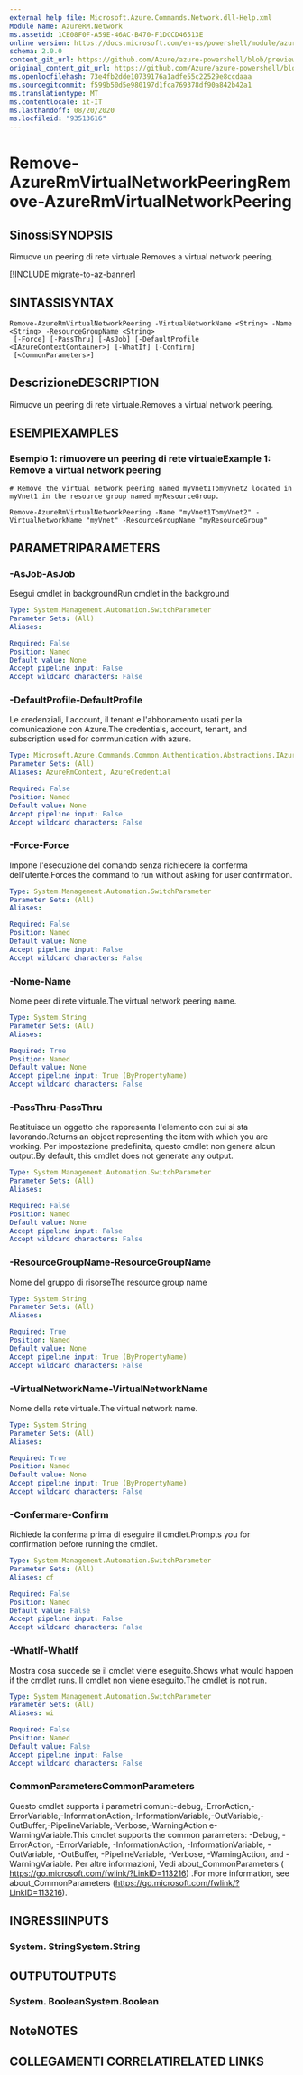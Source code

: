 ```yaml
---
external help file: Microsoft.Azure.Commands.Network.dll-Help.xml
Module Name: AzureRM.Network
ms.assetid: 1CE08F0F-A59E-46AC-B470-F1DCCD46513E
online version: https://docs.microsoft.com/en-us/powershell/module/azurerm.network/remove-azurermvirtualnetworkpeering
schema: 2.0.0
content_git_url: https://github.com/Azure/azure-powershell/blob/preview/src/ResourceManager/Network/Commands.Network/help/Remove-AzureRmVirtualNetworkPeering.md
original_content_git_url: https://github.com/Azure/azure-powershell/blob/preview/src/ResourceManager/Network/Commands.Network/help/Remove-AzureRmVirtualNetworkPeering.md
ms.openlocfilehash: 73e4fb2dde10739176a1adfe55c22529e8ccdaaa
ms.sourcegitcommit: f599b50d5e980197d1fca769378df90a842b42a1
ms.translationtype: MT
ms.contentlocale: it-IT
ms.lasthandoff: 08/20/2020
ms.locfileid: "93513616"
---
```

# <span data-ttu-id="5028d-101">Remove-AzureRmVirtualNetworkPeering</span><span class="sxs-lookup"><span data-stu-id="5028d-101">Remove-AzureRmVirtualNetworkPeering</span></span>

## <span data-ttu-id="5028d-102">Sinossi</span><span class="sxs-lookup"><span data-stu-id="5028d-102">SYNOPSIS</span></span>
<span data-ttu-id="5028d-103">Rimuove un peering di rete virtuale.</span><span class="sxs-lookup"><span data-stu-id="5028d-103">Removes a virtual network peering.</span></span>

[!INCLUDE [migrate-to-az-banner](../../includes/migrate-to-az-banner.md)]

## <span data-ttu-id="5028d-104">SINTASSI</span><span class="sxs-lookup"><span data-stu-id="5028d-104">SYNTAX</span></span>

```
Remove-AzureRmVirtualNetworkPeering -VirtualNetworkName <String> -Name <String> -ResourceGroupName <String>
 [-Force] [-PassThru] [-AsJob] [-DefaultProfile <IAzureContextContainer>] [-WhatIf] [-Confirm]
 [<CommonParameters>]
```

## <span data-ttu-id="5028d-105">Descrizione</span><span class="sxs-lookup"><span data-stu-id="5028d-105">DESCRIPTION</span></span>
<span data-ttu-id="5028d-106">Rimuove un peering di rete virtuale.</span><span class="sxs-lookup"><span data-stu-id="5028d-106">Removes a virtual network peering.</span></span>

## <span data-ttu-id="5028d-107">ESEMPI</span><span class="sxs-lookup"><span data-stu-id="5028d-107">EXAMPLES</span></span>

### <span data-ttu-id="5028d-108">Esempio 1: rimuovere un peering di rete virtuale</span><span class="sxs-lookup"><span data-stu-id="5028d-108">Example 1: Remove a virtual network peering</span></span>
```
# Remove the virtual network peering named myVnet1TomyVnet2 located in myVnet1 in the resource group named myResourceGroup.

Remove-AzureRmVirtualNetworkPeering -Name "myVnet1TomyVnet2" -VirtualNetworkName "myVnet" -ResourceGroupName "myResourceGroup"
```

## <span data-ttu-id="5028d-109">PARAMETRI</span><span class="sxs-lookup"><span data-stu-id="5028d-109">PARAMETERS</span></span>

### <span data-ttu-id="5028d-110">-AsJob</span><span class="sxs-lookup"><span data-stu-id="5028d-110">-AsJob</span></span>
<span data-ttu-id="5028d-111">Esegui cmdlet in background</span><span class="sxs-lookup"><span data-stu-id="5028d-111">Run cmdlet in the background</span></span>

```yaml
Type: System.Management.Automation.SwitchParameter
Parameter Sets: (All)
Aliases:

Required: False
Position: Named
Default value: None
Accept pipeline input: False
Accept wildcard characters: False
```

### <span data-ttu-id="5028d-112">-DefaultProfile</span><span class="sxs-lookup"><span data-stu-id="5028d-112">-DefaultProfile</span></span>
<span data-ttu-id="5028d-113">Le credenziali, l'account, il tenant e l'abbonamento usati per la comunicazione con Azure.</span><span class="sxs-lookup"><span data-stu-id="5028d-113">The credentials, account, tenant, and subscription used for communication with azure.</span></span>

```yaml
Type: Microsoft.Azure.Commands.Common.Authentication.Abstractions.IAzureContextContainer
Parameter Sets: (All)
Aliases: AzureRmContext, AzureCredential

Required: False
Position: Named
Default value: None
Accept pipeline input: False
Accept wildcard characters: False
```

### <span data-ttu-id="5028d-114">-Force</span><span class="sxs-lookup"><span data-stu-id="5028d-114">-Force</span></span>
<span data-ttu-id="5028d-115">Impone l'esecuzione del comando senza richiedere la conferma dell'utente.</span><span class="sxs-lookup"><span data-stu-id="5028d-115">Forces the command to run without asking for user confirmation.</span></span>

```yaml
Type: System.Management.Automation.SwitchParameter
Parameter Sets: (All)
Aliases:

Required: False
Position: Named
Default value: None
Accept pipeline input: False
Accept wildcard characters: False
```

### <span data-ttu-id="5028d-116">-Nome</span><span class="sxs-lookup"><span data-stu-id="5028d-116">-Name</span></span>
<span data-ttu-id="5028d-117">Nome peer di rete virtuale.</span><span class="sxs-lookup"><span data-stu-id="5028d-117">The virtual network peering name.</span></span>

```yaml
Type: System.String
Parameter Sets: (All)
Aliases:

Required: True
Position: Named
Default value: None
Accept pipeline input: True (ByPropertyName)
Accept wildcard characters: False
```

### <span data-ttu-id="5028d-118">-PassThru</span><span class="sxs-lookup"><span data-stu-id="5028d-118">-PassThru</span></span>
<span data-ttu-id="5028d-119">Restituisce un oggetto che rappresenta l'elemento con cui si sta lavorando.</span><span class="sxs-lookup"><span data-stu-id="5028d-119">Returns an object representing the item with which you are working.</span></span>
<span data-ttu-id="5028d-120">Per impostazione predefinita, questo cmdlet non genera alcun output.</span><span class="sxs-lookup"><span data-stu-id="5028d-120">By default, this cmdlet does not generate any output.</span></span>

```yaml
Type: System.Management.Automation.SwitchParameter
Parameter Sets: (All)
Aliases:

Required: False
Position: Named
Default value: None
Accept pipeline input: False
Accept wildcard characters: False
```

### <span data-ttu-id="5028d-121">-ResourceGroupName</span><span class="sxs-lookup"><span data-stu-id="5028d-121">-ResourceGroupName</span></span>
<span data-ttu-id="5028d-122">Nome del gruppo di risorse</span><span class="sxs-lookup"><span data-stu-id="5028d-122">The resource group name</span></span>

```yaml
Type: System.String
Parameter Sets: (All)
Aliases:

Required: True
Position: Named
Default value: None
Accept pipeline input: True (ByPropertyName)
Accept wildcard characters: False
```

### <span data-ttu-id="5028d-123">-VirtualNetworkName</span><span class="sxs-lookup"><span data-stu-id="5028d-123">-VirtualNetworkName</span></span>
<span data-ttu-id="5028d-124">Nome della rete virtuale.</span><span class="sxs-lookup"><span data-stu-id="5028d-124">The virtual network name.</span></span>

```yaml
Type: System.String
Parameter Sets: (All)
Aliases:

Required: True
Position: Named
Default value: None
Accept pipeline input: True (ByPropertyName)
Accept wildcard characters: False
```

### <span data-ttu-id="5028d-125">-Confermare</span><span class="sxs-lookup"><span data-stu-id="5028d-125">-Confirm</span></span>
<span data-ttu-id="5028d-126">Richiede la conferma prima di eseguire il cmdlet.</span><span class="sxs-lookup"><span data-stu-id="5028d-126">Prompts you for confirmation before running the cmdlet.</span></span>

```yaml
Type: System.Management.Automation.SwitchParameter
Parameter Sets: (All)
Aliases: cf

Required: False
Position: Named
Default value: False
Accept pipeline input: False
Accept wildcard characters: False
```

### <span data-ttu-id="5028d-127">-WhatIf</span><span class="sxs-lookup"><span data-stu-id="5028d-127">-WhatIf</span></span>
<span data-ttu-id="5028d-128">Mostra cosa succede se il cmdlet viene eseguito.</span><span class="sxs-lookup"><span data-stu-id="5028d-128">Shows what would happen if the cmdlet runs.</span></span>
<span data-ttu-id="5028d-129">Il cmdlet non viene eseguito.</span><span class="sxs-lookup"><span data-stu-id="5028d-129">The cmdlet is not run.</span></span>

```yaml
Type: System.Management.Automation.SwitchParameter
Parameter Sets: (All)
Aliases: wi

Required: False
Position: Named
Default value: False
Accept pipeline input: False
Accept wildcard characters: False
```

### <span data-ttu-id="5028d-130">CommonParameters</span><span class="sxs-lookup"><span data-stu-id="5028d-130">CommonParameters</span></span>
<span data-ttu-id="5028d-131">Questo cmdlet supporta i parametri comuni:-debug,-ErrorAction,-ErrorVariable,-InformationAction,-InformationVariable,-OutVariable,-OutBuffer,-PipelineVariable,-Verbose,-WarningAction e-WarningVariable.</span><span class="sxs-lookup"><span data-stu-id="5028d-131">This cmdlet supports the common parameters: -Debug, -ErrorAction, -ErrorVariable, -InformationAction, -InformationVariable, -OutVariable, -OutBuffer, -PipelineVariable, -Verbose, -WarningAction, and -WarningVariable.</span></span> <span data-ttu-id="5028d-132">Per altre informazioni, Vedi about_CommonParameters ( https://go.microsoft.com/fwlink/?LinkID=113216) .</span><span class="sxs-lookup"><span data-stu-id="5028d-132">For more information, see about_CommonParameters (https://go.microsoft.com/fwlink/?LinkID=113216).</span></span>

## <span data-ttu-id="5028d-133">INGRESSI</span><span class="sxs-lookup"><span data-stu-id="5028d-133">INPUTS</span></span>

### <span data-ttu-id="5028d-134">System. String</span><span class="sxs-lookup"><span data-stu-id="5028d-134">System.String</span></span>

## <span data-ttu-id="5028d-135">OUTPUT</span><span class="sxs-lookup"><span data-stu-id="5028d-135">OUTPUTS</span></span>

### <span data-ttu-id="5028d-136">System. Boolean</span><span class="sxs-lookup"><span data-stu-id="5028d-136">System.Boolean</span></span>

## <span data-ttu-id="5028d-137">Note</span><span class="sxs-lookup"><span data-stu-id="5028d-137">NOTES</span></span>

## <span data-ttu-id="5028d-138">COLLEGAMENTI CORRELATI</span><span class="sxs-lookup"><span data-stu-id="5028d-138">RELATED LINKS</span></span>
